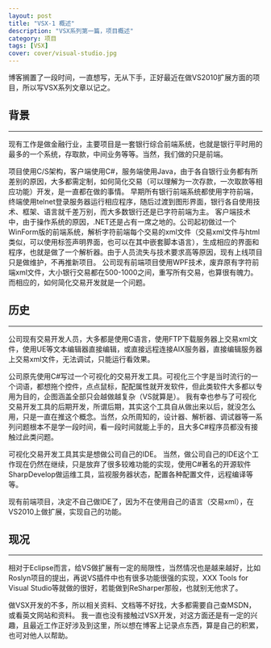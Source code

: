 ```yaml
---
layout: post
title: "VSX-1 概述"
description: "VSX系列第一篇，项目概述"
category: 项目
tags: [VSX]
cover: cover/visual-studio.jpg
---
```


博客搁置了一段时间，一直想写，无从下手，正好最近在做VS2010扩展方面的项目，所以写VSX系列文章以记之。

## 背景
---

现有工作是做金融行业，主要项目是一套银行综合前端系统，也就是银行平时用的最多的一个系统，存取款，中间业务等等。当然，我们做的只是前端。

项目使用C/S架构，客户端使用C#，服务端使用Java，由于各自银行业务都有所差别的原因，大多都需定制，如何简化交易（可以理解为一次存款，一次取款等相应功能）开发，是一直都在做的事情。
早期所有银行前端系统都使用字符前端，终端使用telnet登录服务器运行相应程序，随后过渡到图形界面，银行各自使用技术、框架、语言就千差万别，而大多数银行还是已字符前端为主。
客户端技术中，由于操作系统的原因，.NET还是占有一席之地的。公司起初做过一个WinForm版的前端系统，解析字符前端每个交易的xml文件（交易xml文件与html类似，可以使用标签声明界面，也可以在其中嵌套脚本语言），生成相应的界面和程序，也就是做了一个解析器。由于人员流失与技术要求高等原因，现有上线项目只是做维护，不再推新项目。
公司现有前端项目使用WPF技术，废弃原有字符前端xml文件，大小银行交易都在500-1000之间，重写所有交易，也算很有魄力。而相应的，如何简化交易开发就是一个问题。

## 历史
---

公司现有交易开发人员，大多都是使用C语言，使用FTP下载服务器上交易xml文件，使用UE等文本编辑器直接编辑，或直接远程连接AIX服务器，直接编辑服务器上交易xml文件，无法调试，只能运行看效果。

公司原先使用C#写过一个可视化的交易开发工具。可视化三个字是当时流行的一个词语，都想拖个控件，点点鼠标，配配属性就开发软件，但此类软件大多都以专用为目的，企图涵盖全部只会越做越复杂（VS就算是）。
我有幸也参与了可视化交易开发工具的后期开发，所谓后期，其实这个工具自从做出来以后，就没怎么用，只是一直在推这个概念。当然，众所周知的，设计器、解析器、调试器等一系列问题根本不是学一段时间，看一段时间就能上手的，且大多C#程序员都没有接触过此类问题。

可视化交易开发工具其实是想做公司自己的IDE。
当然，做公司自己的IDE这个工作现在仍然在继续，只是放弃了很多较难功能的实现，使用C#著名的开源软件SharpDevelop做运维工具，监视服务器状态，配置各种配置文件，远程编译等等。

现有前端项目，决定不自己做IDE了，因为不在使用自己的语言（交易xml），在VS2010上做扩展，实现自己的功能。

## 现况
---

相对于Eclipse而言，给VS做扩展有一定的局限性，当然情况也是越来越好，比如Roslyn项目的提出，再说VS插件中也有很多功能很强的实现，XXX Tools for Visual Studio等就做的很好，若能做到ReSharper那般，也就别无他求了。

做VSX开发的不多，所以相关资料、文档等不好找，大多都需要自己查MSDN，或看英文网站和资料。
我一直也没有接触过VSX开发，对这方面还是有一定的兴趣，且最近工作正好涉及到这里，所以想在博客上记录点东西，算是自己的积累，也可对他人以帮助。


